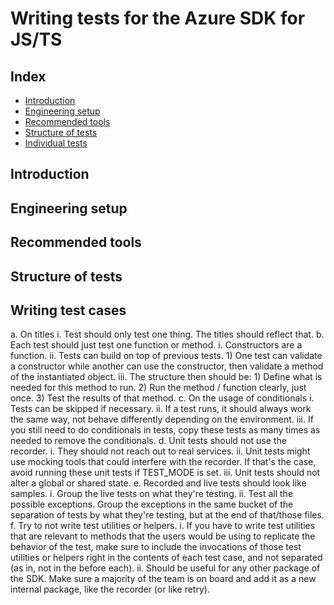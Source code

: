 # Writing tests for the Azure SDK for JS/TS

## Index

- [Introduction](#introduction)
- [Engineering setup](#engineering-setup)
- [Recommended tools](#recommended-tools)
- [Structure of tests](#structure-of-tests)
- [Individual tests](#individual-tests)

## Introduction

## Engineering setup

## Recommended tools

## Structure of tests

## Writing test cases

a. On titles
	i. Test should only test one thing. The titles should reflect that.
b. Each test should just test one function or method.
	i. Constructors are a function.
	ii. Tests can build on top of previous tests.
		1) One test can validate a constructor while another can use the constructor, then validate a method of the instantiated object.
	iii. The structure then should be:
		1) Define what is needed for this method to run.
		2) Run the method / function clearly, just once.
		3) Test the results of that method.
c. On the usage of conditionals
	i. Tests can be skipped if necessary.
	ii. If a test runs, it should always work the same way, not behave differently depending on the environment.
	iii. If you still need to do conditionals in tests, copy these tests as many times as needed to remove the conditionals.
d. Unit tests should not use the recorder.
	i. They should not reach out to real services.
	ii. Unit tests might use mocking tools that could interfere with the recorder. If that's the case, avoid running these unit tests if TEST_MODE is set.
	iii. Unit tests should not alter a global or shared state.
e. Recorded and live tests should look like samples.
	i. Group the live tests on what they're testing.
	ii. Test all the possible exceptions. Group the exceptions in the same bucket of the separation of tests by what they're testing, but at the end of that/those files.
f. Try to not write test utilities or helpers.
	i. If you have to write test utilities that are relevant to methods that the users would be using to replicate the behavior of the test, make sure to include the invocations of those test utilities or helpers right in the contents of each test case, and not separated (as in, not in the before each).
	ii. Should be useful for any other package of the SDK. Make sure a majority of the team is on board and add it as a new internal package, like the recorder (or like retry).